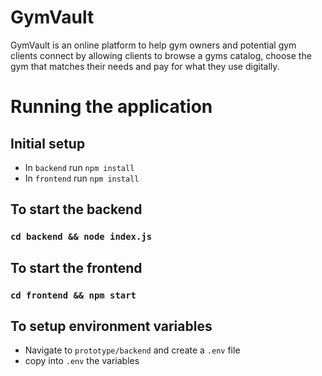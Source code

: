 # GymVault

GymVault is an online platform to help gym owners and potential gym clients connect by allowing clients to browse a gyms catalog, choose the gym that matches their needs and pay for what they use digitally.

# Running the application

## Initial setup

- In `backend` run `npm install`
- In `frontend` run `npm install`

## To start the backend

### `cd backend && node index.js`

## To start the frontend

### `cd frontend && npm start`

## To setup environment variables

- Navigate to `prototype/backend` and create a `.env` file
- copy into `.env` the variables
